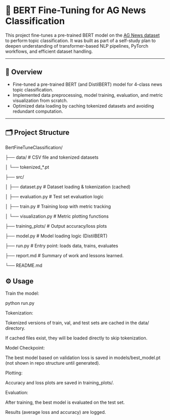 # 🧠 BERT Fine-Tuning for AG News Classification

This project fine-tunes a pre-trained BERT model on the [AG News dataset](https://huggingface.co/datasets/ag_news) to perform topic classification. It was built as part of a self-study plan to deepen understanding of transformer-based NLP pipelines, PyTorch workflows, and efficient dataset handling.

---

## 🚀 Overview

- Fine-tuned a pre-trained BERT (and DistilBERT) model for 4-class news topic classification.
- Implemented data preprocessing, model training, evaluation, and metric visualization from scratch.
- Optimized data loading by caching tokenized datasets and avoiding redundant computation.

---

## 🗂 Project Structure

BertFineTuneClassification/

├── data/ # CSV file and tokenized datasets

│ └── tokenized_*.pt

├── src/

│ ├── dataset.py # Dataset loading & tokenization (cached)

│ ├── evaluation.py # Test set evaluation logic

│ ├── train.py # Training loop with metric tracking

│ └── visualization.py # Metric plotting functions

├── training_plots/ # Output accuracy/loss plots

├── model.py # Model loading logic (DistilBERT)

├── run.py # Entry point: loads data, trains, evaluates

├── report.md  # Summary of work and lessons learned.

└── README.md

## ⚙️ Usage
Train the model:

python run.py

Tokenization:

Tokenized versions of train, val, and test sets are cached in the data/ directory.

If cached files exist, they will be loaded directly to skip tokenization.

Model Checkpoint:

The best model based on validation loss is saved in models/best_model.pt (not shown in repo structure until generated).

Plotting:

Accuracy and loss plots are saved in training_plots/.

Evaluation:

After training, the best model is evaluated on the test set.

Results (average loss and accuracy) are logged.
